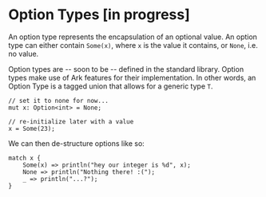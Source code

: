 # Option Types [in progress]

An option type represents the encapsulation of an optional value. An option type
can either contain `Some(x)`, where `x` is the value it contains, or `None`, i.e.
no value.

Option types are -- soon to be -- defined in the standard library. Option types
make use of Ark features for their implementation. In other words, an Option Type
is a tagged union that allows for a generic type `T`.

```
// set it to none for now...
mut x: Option<int> = None;

// re-initialize later with a value
x = Some(23);
```

We can then de-structure options like so:

```
match x {
    Some(x) => println("hey our integer is %d", x);
    None => println("Nothing there! :(");
    _ => println("...?");
}
```
